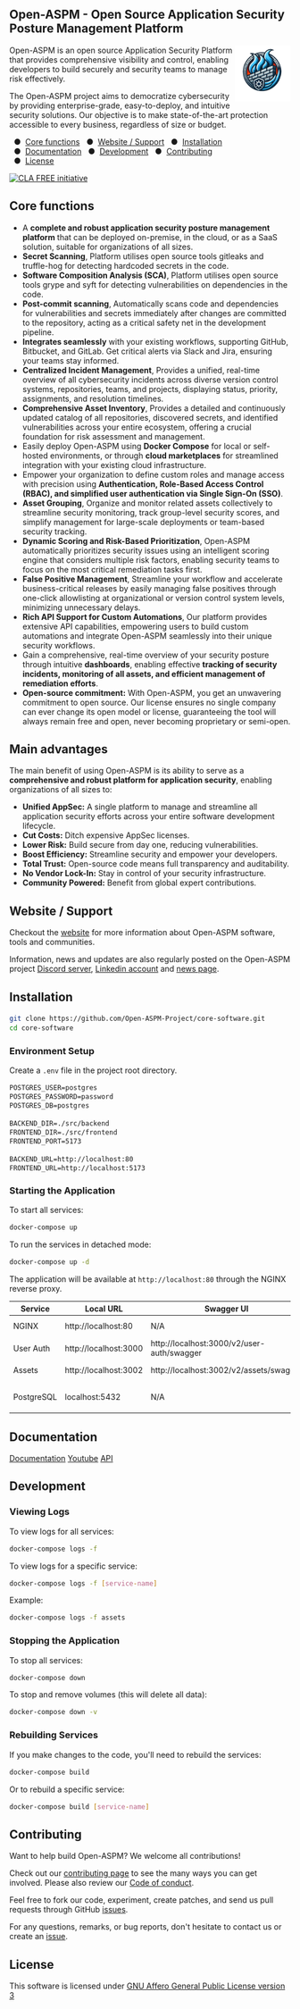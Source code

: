 Open-ASPM - Open Source Application Security Posture Management Platform
-------------------------------------------
<img align="right" alt="logo" src="./static/logos/logo.png" width="100px" height="auto"/>

Open-ASPM is an open source Application Security Platform that provides comprehensive visibility and control, enabling developers to build securely and security teams to manage risk effectively.

The Open-ASPM project aims to democratize cybersecurity by providing enterprise-grade, easy-to-deploy, and intuitive security solutions. Our objective is to make state-of-the-art protection accessible to every business, regardless of size or budget.

  &nbsp;&nbsp;&#x25CF;&nbsp;&nbsp;<a href="#core-functions">Core functions</a>
  &nbsp;&nbsp;&#x25CF;&nbsp;&nbsp;<a href="#website--support">Website / Support</a>
  &nbsp;&nbsp;&#x25CF;&nbsp;&nbsp;<a href="#installation">Installation</a>
  &nbsp;&nbsp;&#x25CF;&nbsp;&nbsp;<a href="#documentation">Documentation</a>
  &nbsp;&nbsp;&#x25CF;&nbsp;&nbsp;<a href="#development">Development</a>
  &nbsp;&nbsp;&#x25CF;&nbsp;&nbsp;<a href="#contributing">Contributing</a><br>
  &nbsp;&nbsp;&#x25CF;&nbsp;&nbsp;<a href="#license">License</a>


[![CLA FREE initiative](https://raw.githubusercontent.com/ossbase-org/ossbase.org/main/logos/cla-free-small.png)](https://ossbase.org/initiatives/cla-free/)

Core functions
------------------
- A **complete and robust application security posture management platform** that can be deployed on-premise, in the cloud, or as a SaaS solution, suitable for organizations of all sizes. 
- **Secret Scanning**, Platform utilises open source tools gitleaks and truffle-hog for detecting hardcoded secrets in the code.
- **Software Composition Analysis (SCA)**, Platform utilises open source tools grype and syft for detecting vulnerabilities on dependencies in the code.
- **Post-commit scanning**, Automatically scans code and dependencies for vulnerabilities and secrets immediately after changes are committed to the repository, acting as a critical safety net in the development pipeline.
- **Integrates seamlessly** with your existing workflows, supporting GitHub, Bitbucket, and GitLab. Get critical alerts via Slack and Jira, ensuring your teams stay informed.
- **Centralized Incident Management**, Provides a unified, real-time overview of all cybersecurity incidents across diverse version control systems, repositories, teams, and projects, displaying status, priority, assignments, and resolution timelines.
- **Comprehensive Asset Inventory**, Provides a detailed and continuously updated catalog of all repositories, discovered secrets, and identified vulnerabilities across your entire ecosystem, offering a crucial foundation for risk assessment and management.
- Easily deploy Open-ASPM using **Docker Compose** for local or self-hosted environments, or through **cloud marketplaces** for streamlined integration with your existing cloud infrastructure.
- Empower your organization to define custom roles and manage access with precision using **Authentication, Role-Based Access Control (RBAC), and simplified user authentication via Single Sign-On (SSO)**.
- **Asset Grouping**, Organize and monitor related assets collectively to streamline security monitoring, track group-level security scores, and simplify management for large-scale deployments or team-based security tracking.
- **Dynamic Scoring and Risk-Based Prioritization**, Open-ASPM automatically prioritizes security issues using an intelligent scoring engine that considers multiple risk factors, enabling security teams to focus on the most critical remediation tasks first.
- **False Positive Management**, Streamline your workflow and accelerate business-critical releases by easily managing false positives through one-click allowlisting at organizational or version control system levels, minimizing unnecessary delays.
- **Rich API Support for Custom Automations**, Our platform provides extensive API capabilities, empowering users to build custom automations and integrate Open-ASPM seamlessly into their unique security workflows.
- Gain a comprehensive, real-time overview of your security posture through intuitive **dashboards**, enabling effective **tracking of security incidents, monitoring of all assets, and efficient management of remediation efforts**.
- **Open-source commitment:** With Open-ASPM, you get an unwavering commitment to open source. Our license ensures no single company can ever change its open model or license, guaranteeing the tool will always remain free and open, never becoming proprietary or semi-open.

## Main advantages

The main benefit of using Open-ASPM is its ability to serve as a **comprehensive and robust platform for application security**, enabling organizations of all sizes to:

- **Unified AppSec:** A single platform to manage and streamline all application security efforts across your entire software development lifecycle.
- **Cut Costs:** Ditch expensive AppSec licenses.
- **Lower Risk:** Build secure from day one, reducing vulnerabilities.
- **Boost Efficiency:** Streamline security and empower your developers.
- **Total Trust:** Open-source code means full transparency and auditability.
- **No Vendor Lock-In:** Stay in control of your security infrastructure.
- **Community Powered:** Benefit from global expert contributions.


Website / Support
------------------

Checkout the [website](https://www.open-aspm.org) for more information about Open-ASPM software, tools and communities.

Information, news and updates are also regularly posted on the Open-ASPM project [Discord server](https://discord.gg/jD2cEy2ugg), [Linkedin account](https://www.linkedin.com/company/open-aspm) and [news page](https://www.open-aspm.org/news/).

Installation
-------------

```bash
git clone https://github.com/Open-ASPM-Project/core-software.git
cd core-software
```

### Environment Setup

Create a `.env` file in the project root directory.

```
POSTGRES_USER=postgres
POSTGRES_PASSWORD=password
POSTGRES_DB=postgres

BACKEND_DIR=./src/backend
FRONTEND_DIR=./src/frontend
FRONTEND_PORT=5173

BACKEND_URL=http://localhost:80
FRONTEND_URL=http://localhost:5173
```

### Starting the Application

To start all services:

```bash
docker-compose up
```

To run the services in detached mode:

```bash
docker-compose up -d
```

The application will be available at `http://localhost:80` through the NGINX reverse proxy.

| Service    | Local URL             | Swagger UI                                 | Description                |
| ---------- | --------------------- | ------------------------------------------ | -------------------------- |
| NGINX      | http://localhost:80   | N/A                                        | Main entry point           |
| User Auth  | http://localhost:3000 | http://localhost:3000/v2/user-auth/swagger | Authentication services    |
| Assets     | http://localhost:3002 | http://localhost:3002/v2/assets/swagger    | Asset management           |
| PostgreSQL | localhost:5432        | N/A                                        | Database (requires client) |

Documentation
-------------

[Documentation](https://docs.thefirewall.org) 
[Youtube](https://youtube.com/playlist?list=PLcA3BglulRz-Cyr7U_wZ1XkU50J3fV-YL&si=IhhEKSSVClZqPhIw)
[API](https://docs.thefirewall.org/api-reference) 

Development
-------------

### Viewing Logs

To view logs for all services:

```bash
docker-compose logs -f
```

To view logs for a specific service:

```bash
docker-compose logs -f [service-name]
```

Example:

```bash
docker-compose logs -f assets
```

### Stopping the Application

To stop all services:

```bash
docker-compose down
```

To stop and remove volumes (this will delete all data):

```bash
docker-compose down -v
```

### Rebuilding Services

If you make changes to the code, you'll need to rebuild the services:

```bash
docker-compose build
```

Or to rebuild a specific service:

```bash
docker-compose build [service-name]
```

Contributing
------------

Want to help build Open-ASPM? We welcome all contributions!

Check out our [contributing page](CONTRIBUTING.md) to see the many ways you can get involved. Please also review our [Code of conduct](code_of_conduct.md).

Feel free to fork our code, experiment, create patches, and send us pull requests through GitHub [issues](https://github.com/open-aspm-project/core-software/issues).

For any questions, remarks, or bug reports, don't hesitate to contact us or create an [issue](https://github.com/open-aspm-project/core-software/issues).

License
-------

This software is licensed under [GNU Affero General Public License version 3](http://www.gnu.org/licenses/agpl-3.0.html)

